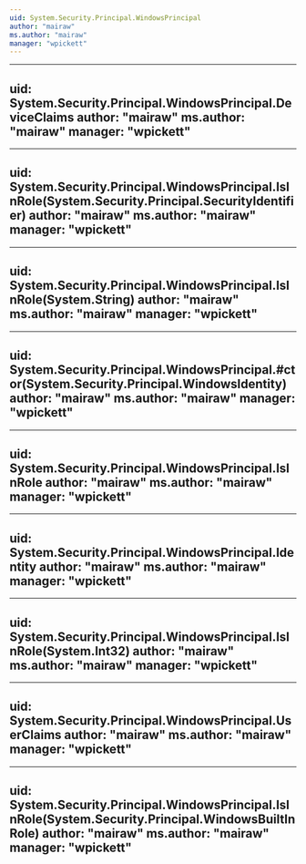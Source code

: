 ```yaml
---
uid: System.Security.Principal.WindowsPrincipal
author: "mairaw"
ms.author: "mairaw"
manager: "wpickett"
---
```


---
uid: System.Security.Principal.WindowsPrincipal.DeviceClaims
author: "mairaw"
ms.author: "mairaw"
manager: "wpickett"
---

---
uid: System.Security.Principal.WindowsPrincipal.IsInRole(System.Security.Principal.SecurityIdentifier)
author: "mairaw"
ms.author: "mairaw"
manager: "wpickett"
---

---
uid: System.Security.Principal.WindowsPrincipal.IsInRole(System.String)
author: "mairaw"
ms.author: "mairaw"
manager: "wpickett"
---

---
uid: System.Security.Principal.WindowsPrincipal.#ctor(System.Security.Principal.WindowsIdentity)
author: "mairaw"
ms.author: "mairaw"
manager: "wpickett"
---

---
uid: System.Security.Principal.WindowsPrincipal.IsInRole
author: "mairaw"
ms.author: "mairaw"
manager: "wpickett"
---

---
uid: System.Security.Principal.WindowsPrincipal.Identity
author: "mairaw"
ms.author: "mairaw"
manager: "wpickett"
---

---
uid: System.Security.Principal.WindowsPrincipal.IsInRole(System.Int32)
author: "mairaw"
ms.author: "mairaw"
manager: "wpickett"
---

---
uid: System.Security.Principal.WindowsPrincipal.UserClaims
author: "mairaw"
ms.author: "mairaw"
manager: "wpickett"
---

---
uid: System.Security.Principal.WindowsPrincipal.IsInRole(System.Security.Principal.WindowsBuiltInRole)
author: "mairaw"
ms.author: "mairaw"
manager: "wpickett"
---
